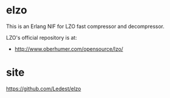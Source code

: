 # elzo

This is an Erlang NIF for LZO fast compressor and decompressor.

LZO's official repository is at:

* http://www.oberhumer.com/opensource/lzo/

# site

https://github.com/Ledest/elzo
